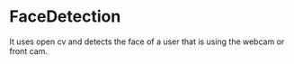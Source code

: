 # FaceDetection
It uses open cv and detects the face of a user that is using the webcam or front cam.
